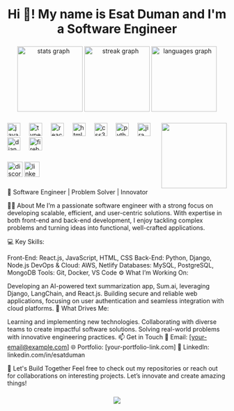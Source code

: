 <h1 align="center">Hi 👋! My name is Esat Duman and I'm a Software Engineer</h1>

###

<div align="center">
  <img src="https://github-readme-stats.vercel.app/api?username=Esatduman&hide_title=false&hide_rank=true&show_icons=true&include_all_commits=false&count_private=true&disable_animations=false&theme=dracula&locale=en&hide_border=true" height="150" alt="stats graph"  />
  <img src="https://streak-stats.demolab.com?user=Esatduman&locale=en&mode=daily&theme=dracula&hide_border=true&border_radius=5" height="150" alt="streak graph"  />
  <img src="https://github-readme-stats.vercel.app/api/top-langs?username=Esatduman&locale=en&hide_title=false&layout=compact&card_width=320&langs_count=5&theme=dracula&hide_border=true" height="150" alt="languages graph"  />
</div>

###

<img align="right" height="150" src="https://media1.tenor.com/m/BZPllcaHOWAAAAAC/intial-d-ae86.gif"  />

###

<div align="left">
  <img src="https://cdn.jsdelivr.net/gh/devicons/devicon/icons/javascript/javascript-original.svg" height="30" alt="javascript logo"  />
  <img width="12" />
  <img src="https://cdn.jsdelivr.net/gh/devicons/devicon/icons/typescript/typescript-original.svg" height="30" alt="typescript logo"  />
  <img width="12" />
  <img src="https://cdn.jsdelivr.net/gh/devicons/devicon/icons/react/react-original.svg" height="30" alt="react logo"  />
  <img width="12" />
  <img src="https://cdn.jsdelivr.net/gh/devicons/devicon/icons/html5/html5-original.svg" height="30" alt="html5 logo"  />
  <img width="12" />
  <img src="https://cdn.jsdelivr.net/gh/devicons/devicon/icons/css3/css3-original.svg" height="30" alt="css3 logo"  />
  <img width="12" />
  <img src="https://cdn.jsdelivr.net/gh/devicons/devicon/icons/python/python-original.svg" height="30" alt="python logo"  />
  <img width="12" />
  <img src="https://cdn.jsdelivr.net/gh/devicons/devicon/icons/jira/jira-original.svg" height="30" alt="jira logo"  />
  <img width="12" />
  <img src="https://cdn.jsdelivr.net/gh/devicons/devicon/icons/django/django-plain.svg" height="30" alt="django logo"  />
  <img width="12" />
  <img src="https://cdn.jsdelivr.net/gh/devicons/devicon/icons/firebase/firebase-plain.svg" height="30" alt="firebase logo"  />
</div>

###

<div align="left">
  <img src="https://img.shields.io/static/v1?message=Discord&logo=discord&label=&color=7289DA&logoColor=white&labelColor=&style=for-the-badge" height="35" alt="discord logo"  />
  <a href="https://www.linkedin.com/in/esat-duman/" target="_blank">
    <img src="https://img.shields.io/static/v1?message=LinkedIn&logo=linkedin&label=&color=0077B5&logoColor=white&labelColor=&style=for-the-badge" height="35" alt="linkedin logo"  />
  </a>
</div>

###
<p>🎯 Software Engineer | Problem Solver | Innovator

👨‍💻 About Me
I’m a passionate software engineer with a strong focus on developing scalable, efficient, and user-centric solutions. With expertise in both front-end and back-end development, I enjoy tackling complex problems and turning ideas into functional, well-crafted applications.

💻 Key Skills:

Front-End: React.js, JavaScript, HTML, CSS
Back-End: Python, Django, Node.js
DevOps & Cloud: AWS, Netlify
Databases: MySQL, PostgreSQL, MongoDB
Tools: Git, Docker, VS Code
⚙️ What I’m Working On:

Developing an AI-powered text summarization app, Sum.ai, leveraging Django, LangChain, and React.js.
Building secure and reliable web applications, focusing on user authentication and seamless integration with cloud platforms.
🚀 What Drives Me:

Learning and implementing new technologies.
Collaborating with diverse teams to create impactful software solutions.
Solving real-world problems with innovative engineering practices.
📫 Get in Touch
📧 Email: [your-email@example.com]
🌐 Portfolio: [your-portfolio-link.com]
🔗 LinkedIn: linkedin.com/in/esatduman

🌟 Let's Build Together
Feel free to check out my repositories or reach out for collaborations on interesting projects. Let’s innovate and create amazing things!</p>


###

<div align="center">
  <img src="https://profile-counter.glitch.me/Esatduman/count.svg?"  />
</div>

###
